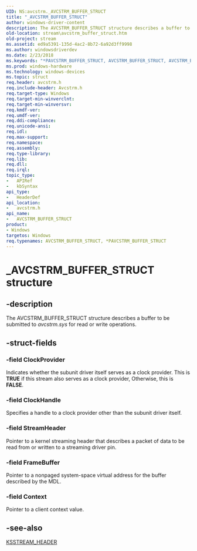 ```yaml
---
UID: NS:avcstrm._AVCSTRM_BUFFER_STRUCT
title: "_AVCSTRM_BUFFER_STRUCT"
author: windows-driver-content
description: The AVCSTRM_BUFFER_STRUCT structure describes a buffer to be submitted to avcstrm.sys for read or write operations.
old-location: stream\avcstrm_buffer_struct.htm
old-project: stream
ms.assetid: ed9a5391-135d-4ac2-8b72-6a92d3ff9998
ms.author: windowsdriverdev
ms.date: 2/23/2018
ms.keywords: "*PAVCSTRM_BUFFER_STRUCT, AVCSTRM_BUFFER_STRUCT, AVCSTRM_BUFFER_STRUCT structure [Streaming Media Devices], PAVCSTRM_BUFFER_STRUCT, PAVCSTRM_BUFFER_STRUCT structure pointer [Streaming Media Devices], _AVCSTRM_BUFFER_STRUCT, avcsref_9cec2cfb-d187-4349-b443-894f881f5108.xml, avcstrm/AVCSTRM_BUFFER_STRUCT, avcstrm/PAVCSTRM_BUFFER_STRUCT, stream.avcstrm_buffer_struct"
ms.prod: windows-hardware
ms.technology: windows-devices
ms.topic: struct
req.header: avcstrm.h
req.include-header: Avcstrm.h
req.target-type: Windows
req.target-min-winverclnt: 
req.target-min-winversvr: 
req.kmdf-ver: 
req.umdf-ver: 
req.ddi-compliance: 
req.unicode-ansi: 
req.idl: 
req.max-support: 
req.namespace: 
req.assembly: 
req.type-library: 
req.lib: 
req.dll: 
req.irql: 
topic_type:
-	APIRef
-	kbSyntax
api_type:
-	HeaderDef
api_location:
-	avcstrm.h
api_name:
-	AVCSTRM_BUFFER_STRUCT
product:
- Windows
targetos: Windows
req.typenames: AVCSTRM_BUFFER_STRUCT, *PAVCSTRM_BUFFER_STRUCT
---
```


# _AVCSTRM_BUFFER_STRUCT structure


## -description


The AVCSTRM_BUFFER_STRUCT structure describes a buffer to be submitted to <i>avcstrm.sys</i> for read or write operations.


## -struct-fields




### -field ClockProvider

Indicates whether the subunit driver itself serves as a clock provider. This is <b>TRUE</b> if this stream also serves as a clock provider, Otherwise, this is <b>FALSE</b>.


### -field ClockHandle

Specifies a handle to a clock provider other than the subunit driver itself.


### -field StreamHeader

Pointer to a kernel streaming header that describes a packet of data to be read from or written to a streaming driver pin.


### -field FrameBuffer

Pointer to a nonpaged system-space virtual address for the buffer described by the MDL.


### -field Context

Pointer to a client context value.


## -see-also




<a href="https://msdn.microsoft.com/library/windows/hardware/ff567138">KSSTREAM_HEADER</a>
 

 

